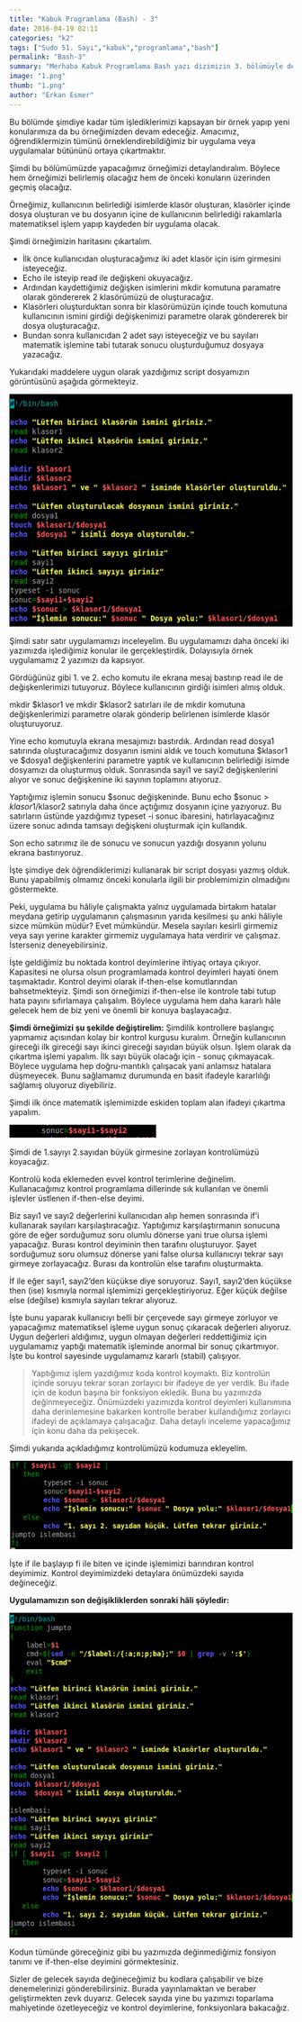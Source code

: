```yaml
---
title: "Kabuk Programlama (Bash) - 3"
date: 2016-04-19 02:11
categories: "k2"
tags: ["Sudo 51. Sayı","kabuk","programlama","bash"]
permalink: "Bash-3"
summary: "Merhaba Kabuk Programlama Bash yazı dizimizin 3. bölümüyle devam ediyoruz."
image: "1.png"
thumb: "1.png"
author: "Erkan Esmer"
---
```


Bu bölümde şimdiye kadar tüm işlediklerimizi kapsayan bir örnek yapıp yeni konularımıza da bu örneğimizden devam edeceğiz. Amacımız, öğrendiklermizin tümünü örneklendirebildiğimiz bir uygulama veya uygulamalar bütününü ortaya çıkartmaktır.

Şimdi bu bölümümüzde yapacağımız örneğimizi detaylandıralım. Böylece hem örneğimizi belirlemiş olacağız hem de önceki konuların üzerinden geçmiş olacağız.

Örneğimiz, kullanıcının belirlediği isimlerde klasör oluşturan, klasörler içinde dosya oluşturan ve bu dosyanın içine de kullanıcının belirlediği rakamlarla matematiksel işlem yapıp kaydeden bir uygulama olacak.

Şimdi örneğimizin haritasını çıkartalım.

- İlk önce kullanıcıdan oluşturacağımız iki adet klasör için isim girmesini isteyeceğiz.
- Echo ile isteyip read ile değişkeni okuyacağız.
- Ardından kaydettiğimiz değişken isimlerini mkdir komutuna paramatre olarak göndererek 2 klasörümüzü de oluşturacağız.
- Klasörleri oluşturduktan sonra bir klasörümüzün içinde touch komutuna kullanıcının ismini girdiği değişkenimizi parametre olarak göndererek bir dosya oluşturacağız.
- Bundan sonra kullanıcıdan 2 adet sayı isteyeceğiz ve bu sayıları matematik işlemine tabi tutarak sonucu oluşturduğumuz dosyaya yazacağız.

Yukarıdaki maddelere uygun olarak yazdığımız script dosyamızın görüntüsünü aşağıda görmekteyiz.

![](images/post/Bash-3/Resim-1.png)


Şimdi satır satır uygulamamızı inceleyelim. Bu uygulamamızı daha önceki iki yazımızda işlediğimiz konular ile gerçekleştirdik. Dolayısıyla örnek uygulamamız 2 yazımızı da kapsıyor.

Gördüğünüz gibi 1. ve 2. echo komutu ile ekrana mesaj bastırıp read ile de değişkenlerimizi tutuyoruz. Böylece kullanıcının girdiği isimleri almış olduk.

mkdir $klasor1 ve mkdir $klasor2 satırları ile de mkdir komutuna değişkenlerimizi parametre olarak gönderip belirlenen isimlerde klasör oluşturuyoruz.

Yine echo komutuyla ekrana mesajımızı bastırdık.
Ardından read dosya1 satırında oluşturacağımız dosyanın ismini aldık ve touch komutuna $klasor1 ve $dosya1 değişkenlerini parametre yaptık ve kullanıcının belirlediği isimde dosyamızı da oluşturmuş olduk.
Sonrasında sayi1 ve sayi2 değişkenlerini alıyor ve sonuc değişkenine iki sayının toplamını atıyoruz.

Yaptığımız işlemin sonucu $sonuc değişkeninde. Bunu echo $sonuc > $klasor1/$klasor2 satırıyla daha önce açtığımız dosyanın içine yazıyoruz. Bu satırların üstünde yazdığımız typeset -i sonuc ibaresini, hatırlayacağınız üzere sonuc adında tamsayı değişkeni oluşturmak için kullandık.

Son echo satırımız ile de sonucu ve sonucun yazdığı dosyanın yolunu ekrana bastırıyoruz.

İşte şimdiye dek öğrendiklerimizi kullanarak bir script dosyası yazmış olduk. Bunu yapabilmiş olmamız önceki konularla ilgili bir problemimizin olmadığını göstermekte.

Peki, uygulama bu hâliyle çalışmakta yalnız uygulamada birtakım hatalar meydana getirip uygulamanın çalışmasının yarıda kesilmesi şu anki hâliyle sizce mümkün müdür? Evet mümkündür. Mesela sayıları kesirli girmemiz veya sayı yerine karakter girmemiz uygulamaya hata verdirir ve çalışmaz. İsterseniz deneyebilirsiniz.

İşte geldiğimiz bu noktada kontrol deyimlerine ihtiyaç ortaya çıkıyor. Kapasitesi ne olursa olsun programlamada kontrol deyimleri hayati önem taşımaktadır.
Kontrol deyimi olarak if-then-else komutlarından bahsetmekteyiz. Şimdi son örneğimizi if-then-else ile kontrole tabi tutup hata payını sıfırlamaya çalışalım. Böylece uygulama hem daha kararlı hâle gelecek hem de biz yeni ve önemli bir konuya başlayacağız.

**Şimdi örneğimizi şu şekilde değiştirelim:**
Şimdilik kontrollere başlangıç yapmamız açısından kolay bir kontrol kurgusu kuralım. Örneğin kullanıcının gireceği ilk gireceği sayı ikinci gireceği sayıdan büyük olsun. İşlem olarak da çıkartma işlemi yapalım. İlk sayı büyük olacağı için - sonuç çıkmayacak. Böylece uygulama hep doğru-mantıklı çalışacak yani anlamsız hatalara düşmeyecek. Bunu sağlamamız durumunda en basit ifadeyle kararlılığı sağlamış oluyoruz diyebiliriz.

Şimdi ilk önce matematik işlemimizde eskiden toplam alan ifadeyi çıkartma yapalım.

![](images/post/Bash-3/Resim-2.png)


Şimdi de 1.sayıyı 2.sayıdan büyük girmesine zorlayan kontrolümüzü koyacağız.

Kontrolü koda eklemeden evvel kontrol terimlerine değinelim. Kullanacağımız kontrol programlama dillerinde sık kullanılan ve önemli işlevler üstlenen if-then-else deyimi.

Biz sayı1 ve sayı2 değerlerini kullanıcıdan alıp hemen sonrasında if’i kullanarak sayıları karşılaştıracağız. Yaptığımız karşılaştırmanın sonucuna göre de eğer sorduğumuz soru olumlu dönerse yani true olursa işlemi yapacağız. Burası kontrol deyiminin then tarafını oluşturuyor. Şayet sorduğumuz soru olumsuz dönerse yani false olursa kullanıcıyı tekrar sayı girmeye zorlayacağız. Burası da kontrolün else tarafını oluşturmakta.

İf ile eğer sayı1, sayı2‘den küçükse diye soruyoruz.
Sayı1, sayı2‘den küçükse then (ise) kısmıyla normal işlemimizi gerçekleştiriyoruz. Eğer küçük değilse else (değilse) kısmıyla sayıları tekrar alıyoruz.

İşte bunu yaparak kullanıcıyı belli bir çerçevede sayı girmeye zorluyor ve yapacağımız matematiksel işleme uygun sonuç çıkaracak değerleri alıyoruz. Uygun değerleri aldığımız, uygun olmayan değerleri reddettiğimiz için uygulamamız yaptığı matematik işleminde anormal bir sonuç çıkartmıyor. İşte bu kontrol sayesinde uygulamamız kararlı (stabil) çalışıyor.

>Yaptığımız işlem yazdığımız koda kontrol koymaktı. Biz kontrolün içinde soruyu tekrar soran zorlayıcı bir ifadeye de yer verdik. Bu ifade için de kodun başına bir fonksiyon ekledik. Buna bu yazımızda değinmeyeceğiz. Önümüzdeki yazımızda kontrol deyimleri kullanımına daha derinlemesine bakarken kontrolle beraber kullandığımız zorlayıcı ifadeyi de açıklamaya çalışacağız. Daha detaylı inceleme yapacağımız için konu daha da pekişecek.


Şimdi yukarıda açıkladığımız kontrolümüzü kodumuza ekleyelim.



![](images/post/Bash-3/Resim-3.png)



İşte if ile başlayıp fi ile biten ve içinde işlemimizi barındıran kontrol deyimimiz. Kontrol deyimimizdeki detaylara önümüzdeki sayıda değineceğiz.

**Uygulamamızın son değişikliklerden sonraki hâli şöyledir:**


![](images/post/Bash-3/Resim-4.png)

Kodun tümünde göreceğiniz gibi bu yazımızda değinmediğimiz fonsiyon tanımı ve if-then-else deyimini görmektesiniz.

Sizler de gelecek sayıda değineceğimiz bu kodlara çalışabilir ve bize denemelerinizi gönderebilirsiniz. Burada yayınlamaktan ve beraber geliştirmekten zevk duyarız. Gelecek sayıda yine bu yazımızı toparlama mahiyetinde özetleyeceğiz ve kontrol deyimlerine, fonksiyonlara bakacağız.
